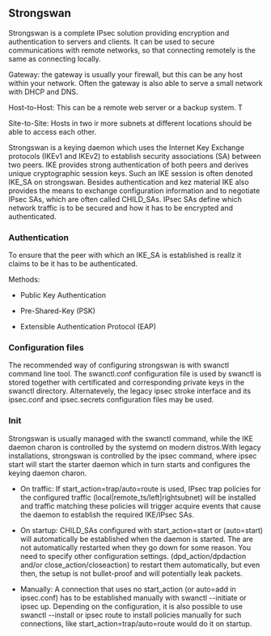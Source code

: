 
## Strongswan

Strongswan is a complete IPsec solution providing encryption and authentication to servers and clients. It can be used to secure communications with remote networks, so that connecting remotely is the same as connecting locally.

Gateway: the gateway is usually your firewall, but this can be any host within your network. Often the gateway is also able to serve a small network with DHCP and DNS.

Host-to-Host: This can be a remote web server or a backup system. T

Site-to-Site: Hosts in two ir more subnets at different locations should be able to access each other.

Strongswan is a keying daemon which uses the Internet Key Exchange protocols (IKEv1 and IKEv2) to establish security associations (SA) between two peers. IKE provides strong authentication of both peers and derives unique cryptographic session keys. Such an IKE session is often denoted IKE_SA on strongswan. Besides authentication and kez material IKE also provides the means to exchange configuration information and to negotiate IPsec SAs, which are often called CHILD_SAs. IPsec SAs define which network traffic is to be secured and how it has to be encrypted and authenticated.


### Authentication

To ensure that the peer with which an IKE_SA is established is reallz it claims to be it has to be authenticated.

Methods:

- Public Key Authentication

- Pre-Shared-Key (PSK)

- Extensible Authentication Protocol (EAP)

### Configuration files

The recommended way of configuring strongswan is with swanctl command line tool. The swanctl.conf configuration file is used by swanctl is stored together with certificated and corresponding private keys in the swanctl directory.
Alternatevely, the legacy ipsec stroke interface and its ipsec.conf and ipsec.secrets configuration files may be used.


### Init

Strongswan is usually managed with the swanctl command, while the IKE daemon charon is controlled by the systemd on modern distros.With legacy installations, strongswan is controlled by the ipsec command, where ipsec start will start the starter daemon which in turn starts and configures the keying daemon charon.

- On traffic: If start_action=trap/auto=route is used, IPsec trap policies for the configured traffic (local|remote_ts/left|rightsubnet) will be installed and traffic matching these policies will trigger acquire events that cause the daemon to establish the required IKE/IPsec SAs.

- On startup: CHILD_SAs configured with start_action=start or (auto=start) will automatically be established when the daemon is started. The are not automatically restarted when they go down for some reason. You need to specify other configuration settings. (dpd_action/dpdaction and/or close_action/closeaction) to restart them automatically, but even then, the setup is not bullet-proof and will potentially leak packets.

- Manually: A connection that uses no start_action (or auto=add in ipsec.conf) has to be established manually with swanctl --initiate or ipsec up. Depending on the configuration, it is also possible to use swanctl --install or ipsec route to install policies manually for such connections, like start_action=trap/auto=route would do it on startup.